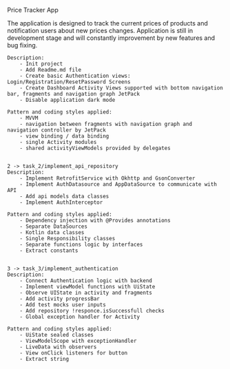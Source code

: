Price Tracker App

The application is designed to track the current prices of products and notification users about new prices changes.
Application is still in development stage and will constantly improvement by new features and bug fixing.



    Description:
        - Init project
        - Add Readme.md file
        - Create basic Authentication views: Login/Registration/ResetPassword Screens
        - Create Dashboard Activity Views supported with bottom navigation bar, fragments and navigation graph JetPack
        - Disable application dark mode

    Pattern and coding styles applied:
        - MVVM
        - navigation between fragments with navigation graph and navigation controller by JetPack
        - view binding / data binding
        - single Activity modules
        - shared activityViewModels provided by delegates


    2 -> task_2/implement_api_repository
    Description:
        - Implement RetrofitService with Okhttp and GsonConverter
        - Implement AuthDatasource and AppDataSource to communicate with API
        - Add api models data classes
        - Implement AuthInterceptor

    Pattern and coding styles applied:
        - Dependency injection with @Provides annotations
        - Separate DataSources
        - Kotlin data classes
        - Single Responsibility classes
        - Separate functions logic by interfaces
        - Extract constants


    3 -> task_3/implement_authentication
    Description:
        - Connect Authentication logic with backend
        - Implement viewModel functions with UiState
        - Observe UIState in activity and fragments
        - Add activity progressBar
        - Add test mocks user inputs
        - Add repository !responce.isSuccessfull checks
        - Global exception handler for Activity

    Pattern and coding styles applied:
        - UiState sealed classes
        - ViewModelScope with exceptionHandler
        - LiveData with observers
        - View onClick listeners for button
        - Extract string
